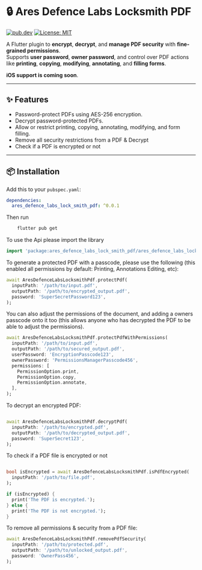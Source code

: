 # 🔒 Ares Defence Labs Locksmith PDF

[![pub.dev](https://img.shields.io/pub/v/ares_defence_labs_lock_smith_pdf.svg)](https://pub.dev/packages/ares_defence_labs_lock_smith_pdf)
[![License: MIT](https://img.shields.io/badge/License-MIT-yellow.svg)](LICENSE)

A Flutter plugin to **encrypt**, **decrypt**, and **manage PDF security** with **fine-grained permissions**.  
Supports **user password**, **owner password**, and control over PDF actions like **printing**, **copying**, **modifying**, **annotating**, and **filling forms**.

**iOS support is coming soon**.

---

## ✨ Features

- Password-protect PDFs using AES-256 encryption.
- Decrypt password-protected PDFs.
- Allow or restrict printing, copying, annotating, modifying, and form filling.
- Remove all security restrictions from a PDF & Decrypt
- Check if a PDF is encrypted or not

---

## 📦 Installation

Add this to your `pubspec.yaml`:

```yaml
dependencies:
  ares_defence_labs_lock_smith_pdf: ^0.0.1
```

Then run

```sh
    flutter pub get
```

To use the Api please import the library

```dart
import 'package:ares_defence_labs_lock_smith_pdf/ares_defence_labs_lock_smith_pdf.dart';

```

To generate a protected PDF with a passcode, please use the following (this enabled all permissions by default: Printing, Annotations Editing, etc):

```dart
await AresDefenceLabsLocksmithPdf.protectPdf(
  inputPath: '/path/to/input.pdf',
  outputPath: '/path/to/encrypted_output.pdf',
  password: 'SuperSecretPassword123',
);
```

You can also adjust the permissions of the document, and adding a owners passcode onto it too (this allows anyone who has decrypted the PDF to be able to adjust the permissions).

```dart
await AresDefenceLabsLocksmithPdf.protectPdfWithPermissions(
  inputPath: '/path/to/input.pdf',
  outputPath: '/path/to/secured_output.pdf',
  userPassword: 'EncryptionPasscode123',
  ownerPassword: 'PermissionsManagerPasscode456',
  permissions: [
    PermissionOption.print,
    PermissionOption.copy,
    PermissionOption.annotate,
  ],
);
```

To decrypt an encrypted PDF:

```dart

await AresDefenceLabsLocksmithPdf.decryptPdf(
  inputPath: '/path/to/encrypted.pdf',
  outputPath: '/path/to/decrypted_output.pdf',
  password: 'SuperSecret123',
);
```

To check if a PDF file is encrypted or not

```dart

bool isEncrypted = await AresDefenceLabsLocksmithPdf.isPdfEncrypted(
  inputPath: '/path/to/file.pdf',
);

if (isEncrypted) {
  print('The PDF is encrypted.');
} else {
  print('The PDF is not encrypted.');
}
```

To remove all permissions & security from a PDF file:

```dart
await AresDefenceLabsLocksmithPdf.removePdfSecurity(
  inputPath: '/path/to/protected.pdf',
  outputPath: '/path/to/unlocked_output.pdf',
  password: 'OwnerPass456',
);
```
